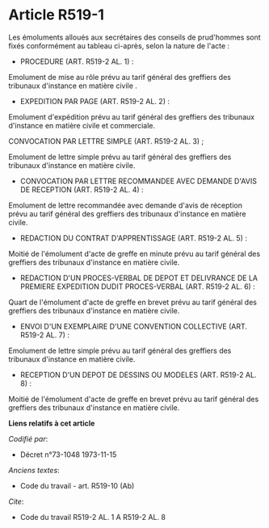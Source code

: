 # Article R519-1

Les émoluments alloués aux secrétaires des conseils de prud'hommes sont fixés conformément au tableau ci-après, selon la
nature de l'acte :

- PROCEDURE (ART. R519-2 AL. 1) :

Emolument de mise au rôle prévu au tarif général des greffiers des tribunaux d'instance en matière civile .

- EXPEDITION PAR PAGE (ART. R519-2 AL. 2) :

Emolument d'expédition prévu au tarif général des greffiers des tribunaux d'instance en matière civile et commerciale.

CONVOCATION PAR LETTRE SIMPLE (ART. R519-2 AL. 3) ;

Emolument de lettre simple prévu au tarif général des greffiers des tribunaux d'instance en matière civile.

- CONVOCATION PAR LETTRE RECOMMANDEE AVEC DEMANDE D'AVIS DE RECEPTION (ART. R519-2 AL. 4) :

Emolument de lettre recommandée avec demande d'avis de réception prévu au tarif général des greffiers des tribunaux
d'instance en matière civile.

- REDACTION DU CONTRAT D'APPRENTISSAGE (ART. R519-2 AL. 5) :

Moitié de l'émolument d'acte de greffe en minute prévu au tarif général des greffiers des tribunaux d'instance en matière
civile.

- REDACTION D'UN PROCES-VERBAL DE DEPOT ET DELIVRANCE DE LA PREMIERE EXPEDITION DUDIT PROCES-VERBAL (ART. R519-2 AL. 6) :

Quart de l'émolument d'acte de greffe en brevet prévu au tarif général des greffiers des tribunaux d'instance en matière
civile.

- ENVOI D'UN EXEMPLAIRE D'UNE CONVENTION COLLECTIVE (ART. R519-2 AL. 7) :

Emolument de lettre simple prévu au tarif général des greffiers des tribunaux d'instance en matière civile.

- RECEPTION D'UN DEPOT DE DESSINS OU MODELES (ART. R519-2 AL. 8) :

Moitié de l'émolument d'acte de greffe en brevet prévu au tarif général des greffiers des tribunaux d'instance en matière
civile.

**Liens relatifs à cet article**

_Codifié par_:

  - Décret n°73-1048 1973-11-15

_Anciens textes_:

  - Code du travail - art. R519-10 (Ab)

_Cite_:

  - Code du travail R519-2 AL. 1 A R519-2 AL. 8
